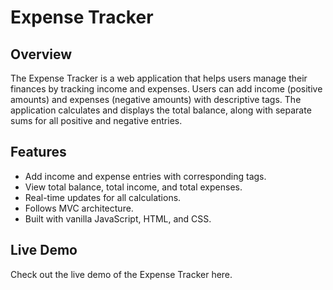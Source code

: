 # Expense Tracker

## Overview
The Expense Tracker is a web application that helps users manage their finances by tracking income and expenses. Users can add income (positive amounts) and expenses (negative amounts) with descriptive tags. The application calculates and displays the total balance, along with separate sums for all positive and negative entries.

## Features
- Add income and expense entries with corresponding tags.
- View total balance, total income, and total expenses.
- Real-time updates for all calculations.
- Follows MVC architecture.
- Built with vanilla JavaScript, HTML, and CSS.
  
## Live Demo
Check out the live demo of the Expense Tracker here.